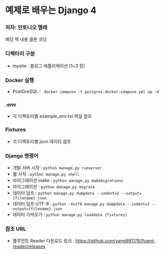 # 예제로 배우는 Django 4
### 저자: 안토니오 멜레

해당 책 내용 클론 코딩

### 디렉터리 구분
- mysite : 블로그 애플리케이션 (1~3 장)

### Docker 실행
- PostGreSQL : ` docker compose -f postgres-docker-compose.yml up -d`

### .env
- 각 디렉토리별 example_env.txt 파일 참조

### Fixtures
- 각 디렉토리별 json 데이터 참조

### Django 명령어
- 개발 서버 시작 : `python manage.py runserver`
- 쉘 시작 : `python manage.py shell`
- 마이그레이션 make : `python manage.py makemigrations`
- 마이그레이션 : `python manage.py migrate`
- 데이터 덤프 : `python manage.py dumpdata --indent=2 --output={filename}.json`
- 데이터 덤프 UTF-8 : `python -Xutf8 manage.py dumpdata --indent=2 --output={filename}.json`
- 데이터 가져오기 : `python manage.py loaddata {fixtures}`

### 참조 URL
- 플루언트 Reader 다운로드 링크 : https://github.com/yang991178/fluent-reader/releases